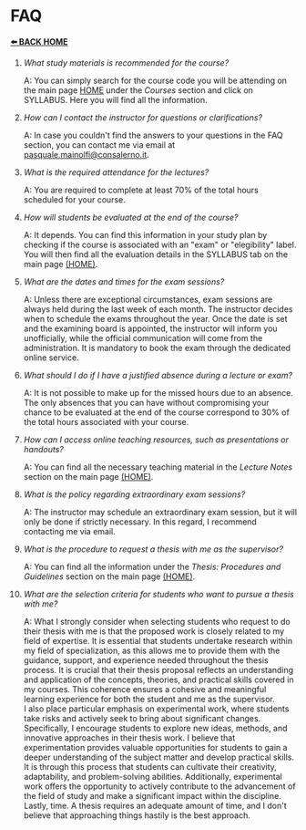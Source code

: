# **FAQ**  

[**⬅️ BACK HOME**](/HOME.md)  

1. *What study materials is recommended for the course?*

   A: You can simply search for the course code you will be attending on the main page [HOME](/HOME.md) under the *Courses* section and click on SYLLABUS. Here you will find all the information.

2. *How can I contact the instructor for questions or clarifications?*

   A: In case you couldn't find the answers to your questions in the FAQ section, you can contact me via email at pasquale.mainolfi@consalerno.it.

3. *What is the required attendance for the lectures?*

   A: You are required to complete at least 70% of the total hours scheduled for your course.

4. *How will students be evaluated at the end of the course?*

   A: It depends. You can find this information in your study plan by checking if the course is associated with an "exam" or "elegibility" label. You will then find all the evaluation details in the SYLLABUS tab on the main page [(HOME)](/HOME.md).

5. *What are the dates and times for the exam sessions?*

   A: Unless there are exceptional circumstances, exam sessions are always held during the last week of each month. The instructor decides when to schedule the exams throughout the year. Once the date is set and the examining board is appointed, the instructor will inform you unofficially, while the official communication will come from the administration. It is mandatory to book the exam through the dedicated online service.

6. *What should I do if I have a justified absence during a lecture or exam?*

   A: It is not possible to make up for the missed hours due to an absence. The only absences that you can have without compromising your chance to be evaluated at the end of the course correspond to 30% of the total hours associated with your course.

7. *How can I access online teaching resources, such as presentations or handouts?*

   A: You can find all the necessary teaching material in the *Lecture Notes* section on the main page [(HOME)](/HOME.md).

8. *What is the policy regarding extraordinary exam sessions?*

   A: The instructor may schedule an extraordinary exam session, but it will only be done if strictly necessary. In this regard, I recommend contacting me via email.

9. *What is the procedure to request a thesis with me as the supervisor?*

   A: You can find all the information under the *Thesis: Procedures and Guidelines* section on the main page [(HOME)](/HOME.md).

10. *What are the selection criteria for students who want to pursue a thesis with me?*

    A: What I strongly consider when selecting students who request to do their thesis with me is that the proposed work is closely related to my field of expertise. It is essential that students undertake research within my field of specialization, as this allows me to provide them with the guidance, support, and experience needed throughout the thesis process. It is crucial that their thesis proposal reflects an understanding and application of the concepts, theories, and practical skills covered in my courses. This coherence ensures a cohesive and meaningful learning experience for both the student and me as the supervisor.  
    I also place particular emphasis on experimental work, where students take risks and actively seek to bring about significant changes. Specifically, I encourage students to explore new ideas, methods, and innovative approaches in their thesis work. I believe that experimentation provides valuable opportunities for students to gain a deeper understanding of the subject matter and develop practical skills. It is through this process that students can cultivate their creativity, adaptability, and problem-solving abilities. Additionally, experimental work offers the opportunity to actively contribute to the advancement of the field of study and make a significant impact within the discipline.  
    Lastly, time. A thesis requires an adequate amount of time, and I don't believe that approaching things hastily is the best approach.


